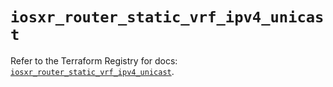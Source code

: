 # `iosxr_router_static_vrf_ipv4_unicast`

Refer to the Terraform Registry for docs: [`iosxr_router_static_vrf_ipv4_unicast`](https://registry.terraform.io/providers/ciscodevnet/iosxr/0.6.0/docs/resources/router_static_vrf_ipv4_unicast).
